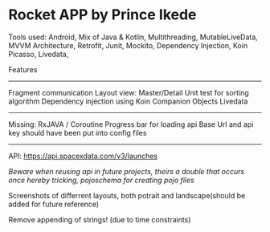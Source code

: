 # Rocket  APP by Prince Ikede 
Tools used: Android, Mix of Java & Kotlin, Multithreading, MutableLiveData, MVVM Architecture, Retrofit, Junit, Mockito, Dependency Injection, Koin Picasso, Livedata, 

Features
__________________________________________________________________________________________________________________________
Fragment communication
Layout view: Master/Detail 
Unit test for sorting algorithm
Dependency injection using Koin
Companion Objects
Livedata



__________________________________________________________________________________________________________________________
Missing: 
RxJAVA / Coroutine 
Progress bar for loading api
Base Url and api key should have been put into config files



__________________________________________________________________________________________________________________________
API: https://api.spacexdata.com/v3/launches

*Beware when reusing api in future projects, theirs a double that occurs once hereby tricking, pojoschema for creating pojo files*


Screenshots of differrent layouts, both potrait and landscape(should be added for future reference) 

Remove appending of strings! (due to time constraints)
